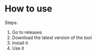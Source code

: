 # How to use
Steps:
1. Go to releases  
2. Download the latest version of the tool
3. Install it
4. Use it